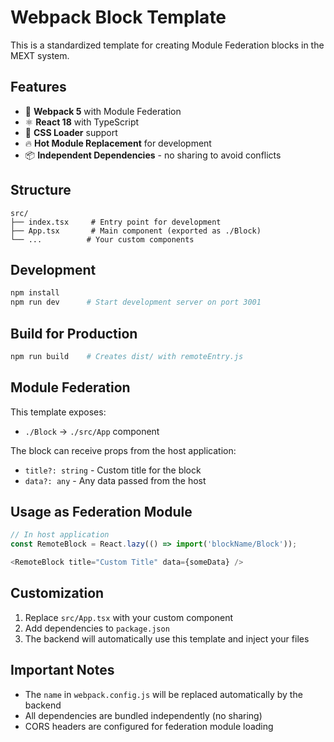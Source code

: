 # Webpack Block Template

This is a standardized template for creating Module Federation blocks in the MEXT system.

## Features

- 🔧 **Webpack 5** with Module Federation
- ⚛️ **React 18** with TypeScript
- 🎨 **CSS Loader** support
- 🔥 **Hot Module Replacement** for development
- 📦 **Independent Dependencies** - no sharing to avoid conflicts

## Structure

```
src/
├── index.tsx     # Entry point for development
├── App.tsx       # Main component (exported as ./Block)
└── ...          # Your custom components
```

## Development

```bash
npm install
npm run dev      # Start development server on port 3001
```

## Build for Production

```bash
npm run build    # Creates dist/ with remoteEntry.js
```

## Module Federation

This template exposes:
- `./Block` → `./src/App` component

The block can receive props from the host application:
- `title?: string` - Custom title for the block
- `data?: any` - Any data passed from the host

## Usage as Federation Module

```javascript
// In host application
const RemoteBlock = React.lazy(() => import('blockName/Block'));

<RemoteBlock title="Custom Title" data={someData} />
```

## Customization

1. Replace `src/App.tsx` with your custom component
2. Add dependencies to `package.json`
3. The backend will automatically use this template and inject your files

## Important Notes

- The `name` in `webpack.config.js` will be replaced automatically by the backend
- All dependencies are bundled independently (no sharing)
- CORS headers are configured for federation module loading 